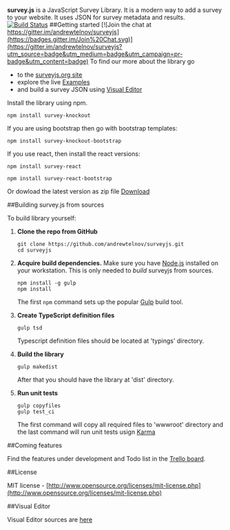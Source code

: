 **survey.js** is a JavaScript Survey Library. It is a modern way to add a survey to your website. It uses JSON for survey metadata and results.
[![Build Status](https://api.shippable.com/projects/55ded2031895ca4474102b6d/badge)](https://app.shippable.com/projects/55ded2031895ca4474102b6d)
##Getting started
[![Join the chat at https://gitter.im/andrewtelnov/surveyjs](https://badges.gitter.im/Join%20Chat.svg)](https://gitter.im/andrewtelnov/surveyjs?utm_source=badge&utm_medium=badge&utm_campaign=pr-badge&utm_content=badge)
To find our more about the library go
* to the [surveyjs.org site](http://surveyjs.org) 
* explore the live [Examples](http://surveyjs.org/examples/) 
* and build a survey JSON using [Visual Editor](http://surveyjs.org/builder/)

Install the library using npm.
```
npm install survey-knockout
```
If you are using bootstrap then go with bootstrap templates:
```
npm install survey-knockout-bootstrap
```
If you use react, then install the react versions:
```
npm install survey-react
```
```
npm install survey-react-bootstrap
```

Or dowload the latest version as zip file [Download](http://surveyjs.org/downloads/surveyjs.zip)

##Building survey.js from sources

To build library yourself:

 1. **Clone the repo from GitHub**  
	```
	git clone https://github.com/andrewtelnov/surveyjs.git
	cd surveyjs
	```

 2. **Acquire build dependencies.** Make sure you have [Node.js](http://nodejs.org/) installed on your workstation. This is only needed to _build_ surveyjs from sources.  
	```
	npm install -g gulp
	npm install
	```
	The first `npm` command sets up the popular [Gulp](http://gulpjs.com/) build tool. 

 3. **Create TypeScript definition files**
	```
	gulp tsd
	```
	Typescript definition files should be located at 'typings' directory.

 4. **Build the library**
	```
	gulp makedist
	```
	After that you should have the library at 'dist' directory.

 5. **Run unit tests**
	```
	gulp copyfiles
	gulp test_ci
	```
	The first command will copy all required files to 'wwwroot' directory and the last command will run unit tests usign [Karma](https://karma-runner.github.io/0.13/index.html)

##Coming features

Find the features under development and Todo list in the [Trello board](https://trello.com/b/lAwhTw3H/surveyjs-project).

##License

MIT license - [http://www.opensource.org/licenses/mit-license.php](http://www.opensource.org/licenses/mit-license.php)


##Visual Editor

Visual Editor sources are [here](https://github.com/andrewtelnov/surveyjs.editor)